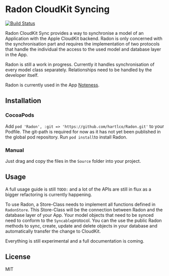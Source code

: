 # Radon CloudKit Syncing

[![Build Status](https://travis-ci.org/hartlco/Radon.svg?branch=master)](https://travis-ci.org/hartlco/Radon)

Radon CloudKit Sync provides a way to synchronise a model of an Application with the Apple CloudKit backend. Radon is only concerned with the synchronisation part and requires the implementation of two protocols that handle the individual the access to the used model and database layer in the App.

Radon is still a work in progress. Currently it handles synchronisation of every model class separately. Relationships need to be handled by the developer itself.

Radon is currently used in the App [Noteness](https://hartl.co/apps/noteness).

## Installation

### CocoaPods
Add `pod 'Radon', :git => 'https://github.com/hartlco/Radon.git'` to your Podfile. The git-path is required for now as it has not yet been published in the global pod repository.
Run `pod install`to install Radon.

### Manual
Just drag and copy the files in the `Source` folder into your project.

## Usage
A full usage guide is still `TODO:` and a lot of the APIs are still in flux as a bigger refactoring is currently happening.

To use Radon, a Store-Class needs to implement all functions defined in `RadonStore`. This Store-Class will be the connection between Radon and the database layer of your App.
Your model objects that need to be synced need to conform to the `Syncable`protocol.
You can the use the public Radon methods to sync, create, update and delete objects in your database and automatically transfer the change to CloudKit.

Everything is still experimental and a full documentation is coming.

## License
MIT
